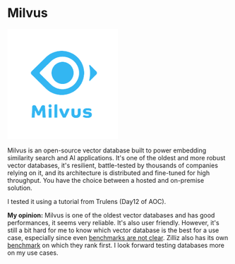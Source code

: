 # Milvus

<img src="../img/milvus.png" alt="dvc" width="250"/>

Milvus is an open-source vector database built to power embedding similarity search and AI applications. It's one of the oldest and more robust vector databases, it's resilient, battle-tested by thousands of companies relying on it, and its architecture is distributed and fine-tuned for high throughput. You have the choice between a hosted and on-premise solution.

I tested it using a tutorial from Trulens (Day12 of AOC).

**My opinion:** Milvus is one of the oldest vector databases and has good performances, it seems very reliable. It's also user friendly. However, it's still a bit hard for me to know which vector database is the best for a use case, especially since even [benchmarks are not clear](https://www.sicara.fr/blog-technique/how-to-choose-your-vector-database-in-2023). Zilliz also has its own [benchmark](https://zilliz.com/vector-database-benchmark-tool?database=ZillizCloud%2CMilvus%2CPgVector%2CElasticCloud%2CQdrantCloud%2CWeaviateCloud%2CPinecone&dataset=medium&filter=none%2Clow%2Chigh) on which they rank first. I look forward testing databases more on my use cases.
